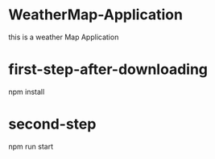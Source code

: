 # WeatherMap-Application
this is a weather Map Application 

# first-step-after-downloading
npm install

# second-step
npm run start

